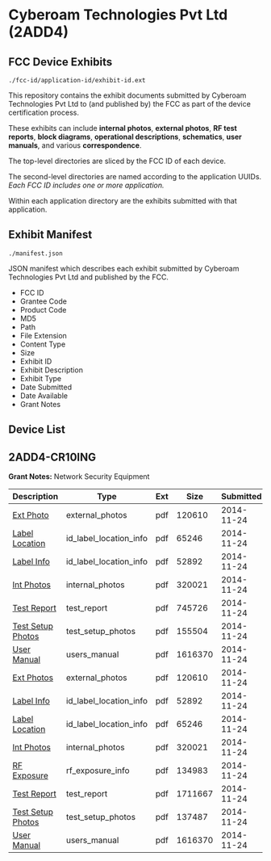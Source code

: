 # Cyberoam Technologies Pvt Ltd (2ADD4)
## FCC Device Exhibits

```
./fcc-id/application-id/exhibit-id.ext
```

This repository contains the exhibit documents submitted by Cyberoam Technologies Pvt Ltd to (and published by) the FCC as part of the device certification process.

These exhibits can include **internal photos**, **external photos**, **RF test reports**, **block diagrams**, **operational descriptions**, **schematics**, **user manuals**, and various **correspondence**.

The top-level directories are sliced by the FCC ID of each device.

The second-level directories are named according to the application UUIDs. *Each FCC ID includes one or more application.*

Within each application directory are the exhibits submitted with that application. 

## Exhibit Manifest

```
./manifest.json
```

JSON manifest which describes each exhibit submitted by Cyberoam Technologies Pvt Ltd and published by the FCC.

- FCC ID
- Grantee Code
- Product Code
- MD5
- Path
- File Extension
- Content Type
- Size
- Exhibit ID
- Exhibit Description
- Exhibit Type
- Date Submitted
- Date Available
- Grant Notes

## Device List
## 2ADD4-CR10ING
**Grant Notes:** Network Security Equipment

| Description | Type | Ext | Size | Submitted | Available |
| ----------- | ---- | --- | ---- | --------- | --------- |
| [Ext Photo](2ADD4-CR10ING/5ad62a0505350f6628a3995fd455daf3/2452609.pdf) | external_photos | pdf | 120610 | 2014-11-24 | 2014-11-24 |
| [Label Location](2ADD4-CR10ING/5ad62a0505350f6628a3995fd455daf3/2452612.pdf) | id_label_location_info | pdf | 65246 | 2014-11-24 | 2014-11-24 |
| [Label Info](2ADD4-CR10ING/5ad62a0505350f6628a3995fd455daf3/2452611.pdf) | id_label_location_info | pdf | 52892 | 2014-11-24 | 2014-11-24 |
| [Int Photos](2ADD4-CR10ING/5ad62a0505350f6628a3995fd455daf3/2452610.pdf) | internal_photos | pdf | 320021 | 2014-11-24 | 2014-11-24 |
| [Test Report](2ADD4-CR10ING/5ad62a0505350f6628a3995fd455daf3/2452626.pdf) | test_report | pdf | 745726 | 2014-11-24 | 2014-11-24 |
| [Test Setup Photos](2ADD4-CR10ING/5ad62a0505350f6628a3995fd455daf3/2452625.pdf) | test_setup_photos | pdf | 155504 | 2014-11-24 | 2014-11-24 |
| [User Manual](2ADD4-CR10ING/5ad62a0505350f6628a3995fd455daf3/2452613.pdf) | users_manual | pdf | 1616370 | 2014-11-24 | 2014-11-24 |
| [Ext Photos](2ADD4-CR10ING/ffe89a6f8586169bd366e1e5a201a8ff/2452609.pdf) | external_photos | pdf | 120610 | 2014-11-24 | 2014-11-24 |
| [Label Info](2ADD4-CR10ING/ffe89a6f8586169bd366e1e5a201a8ff/2452611.pdf) | id_label_location_info | pdf | 52892 | 2014-11-24 | 2014-11-24 |
| [Label Location](2ADD4-CR10ING/ffe89a6f8586169bd366e1e5a201a8ff/2452612.pdf) | id_label_location_info | pdf | 65246 | 2014-11-24 | 2014-11-24 |
| [Int Photos](2ADD4-CR10ING/ffe89a6f8586169bd366e1e5a201a8ff/2452610.pdf) | internal_photos | pdf | 320021 | 2014-11-24 | 2014-11-24 |
| [RF Exposure](2ADD4-CR10ING/ffe89a6f8586169bd366e1e5a201a8ff/2452614.pdf) | rf_exposure_info | pdf | 134983 | 2014-11-24 | 2014-11-24 |
| [Test Report](2ADD4-CR10ING/ffe89a6f8586169bd366e1e5a201a8ff/2452616.pdf) | test_report | pdf | 1711667 | 2014-11-24 | 2014-11-24 |
| [Test Setup Photos](2ADD4-CR10ING/ffe89a6f8586169bd366e1e5a201a8ff/2452615.pdf) | test_setup_photos | pdf | 137487 | 2014-11-24 | 2014-11-24 |
| [User Manual](2ADD4-CR10ING/ffe89a6f8586169bd366e1e5a201a8ff/2452613.pdf) | users_manual | pdf | 1616370 | 2014-11-24 | 2014-11-24 |
